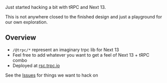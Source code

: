 Just started hacking a bit with tRPC and Next 13. 

This is not anywhere closed to the finished design and just a playground for our own exploration.


## Overview

- `/@trpc/*` represent an imaginary trpc lib for Next 13
- Feel free to add whatever you want to get a feel of Next 13 + tRPC combo
- Deployed at [rsc.trpc.io](https://rsc.trpc.io/)



See the [Issues](https://github.com/trpc/next-13/issues) for things we want to hack on
